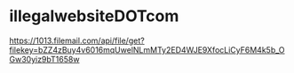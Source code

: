 # illegalwebsiteDOTcom

https://1013.filemail.com/api/file/get?filekey=bZZ4zBuy4v6016mqUwelNLmMTy2ED4WJE9XfocLiCyF6M4k5b_OGw30yiz9bT1658w
